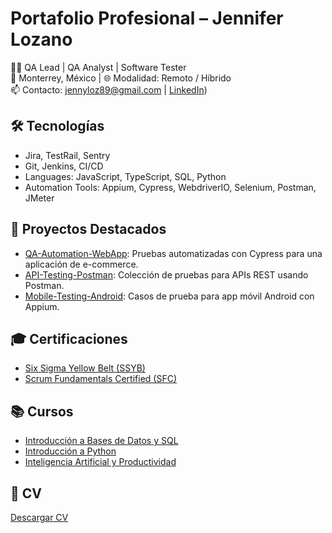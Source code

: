 # Portafolio Profesional – Jennifer Lozano

👩‍💻 QA Lead | QA Analyst | Software Tester  
📍 Monterrey, México | 🌐 Modalidad: Remoto / Híbrido  
📫 Contacto: jennyloz89@gmail.com | [LinkedIn]([https://www.linkedin.com/in/jenniferlozanop/))

## 🛠️ Tecnologías
- Jira, TestRail, Sentry
- Git, Jenkins, CI/CD
- Languages: JavaScript, TypeScript, SQL, Python
- Automation Tools: Appium, Cypress, WebdriverIO, Selenium, Postman, JMeter  

## 📂 Proyectos Destacados
- [QA-Automation-WebApp](https://github.com/tuusuario/QA-Automation-WebApp): Pruebas automatizadas con Cypress para una aplicación de e-commerce.
- [API-Testing-Postman](https://github.com/tuusuario/API-Testing-Postman): Colección de pruebas para APIs REST usando Postman.
- [Mobile-Testing-Android](https://github.com/tuusuario/Mobile-Testing-Android): Casos de prueba para app móvil Android con Appium.

## 🎓 Certificaciones
- [Six Sigma Yellow Belt (SSYB)](https://www.6sigmastudy.com/certification/verify?type=SSYB&number=636170)
- [Scrum Fundamentals Certified (SFC)](https://www.scrumstudy.com/certification/verify?type=SFC&number=624148)

## 📚 Cursos
- [Introducción a Bases de Datos y SQL](docs/cursos/Certificado-Introducción-a-Bases-de-Datos-y-SQL-EducaciónIT.pdf)
- [Introducción a Python](docs/cursos/Certificado-Introducción-a-Python-EducaciónIT.pdf)
- [Inteligencia Artificial y Productividad](docs/cursos/Certificado-Inteligencia-Artificial-y-productividad-EducaciónIT.pdf)


## 📄 CV
[Descargar CV](CV.pdf)


